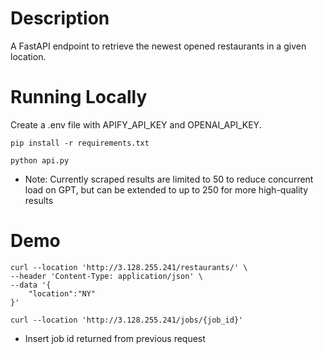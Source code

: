 # Description
A FastAPI endpoint to retrieve the newest opened restaurants in a given location.

# Running Locally
Create a .env file with APIFY_API_KEY and OPENAI_API_KEY.
```
pip install -r requirements.txt
```
```
python api.py
```
* Note: Currently scraped results are limited to 50 to reduce concurrent load on GPT, but can be extended to up to 250 for more high-quality results

# Demo
```
curl --location 'http://3.128.255.241/restaurants/' \
--header 'Content-Type: application/json' \
--data '{
    "location":"NY"
}'
```
```
curl --location 'http://3.128.255.241/jobs/{job_id}'
```
* Insert job id returned from previous request
